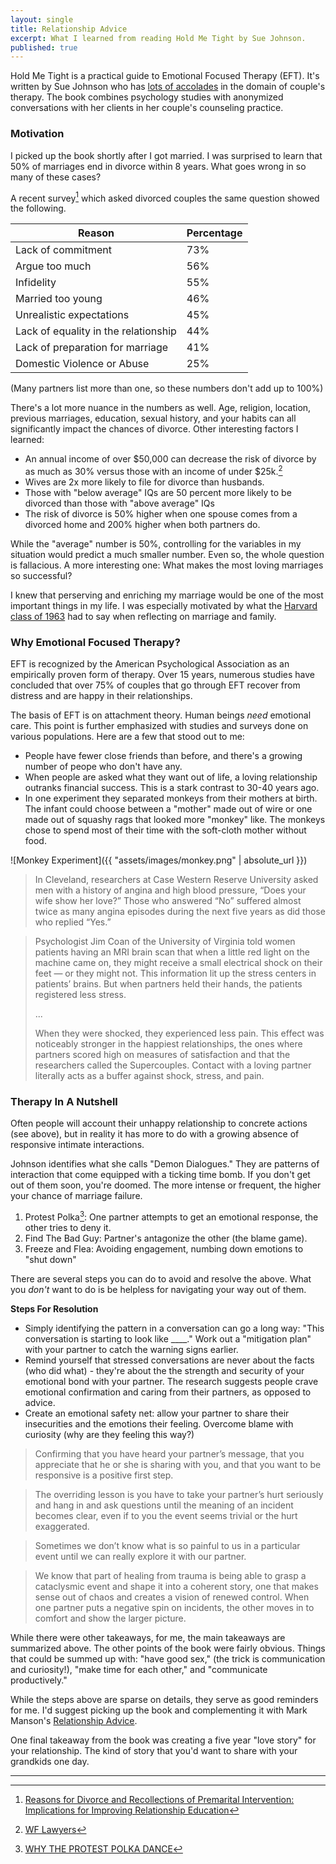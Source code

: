 ```yaml
---
layout: single
title: Relationship Advice
excerpt: What I learned from reading Hold Me Tight by Sue Johnson.
published: true
---
```


Hold Me Tight is a practical guide to Emotional Focused Therapy (EFT). It's written by Sue Johnson who has [lots of accolades](http://www.drsuejohnson.com/) in the domain of couple's therapy. The book combines psychology studies with anonymized conversations with her clients in her couple's counseling practice.

###  Motivation

I picked up the book shortly after I got married. I was surprised to learn that 50% of marriages end in divorce within 8 years. What goes wrong in so many of these cases?

A recent survey[^5] which asked divorced couples the same question showed the following.

| Reason                               | Percentage |
| ------------------------------------ | ---------- |
| Lack of commitment                   | 73%        |
| Argue too much                       | 56%        |
| Infidelity                           | 55%        |
| Married too young                    | 46%        |
| Unrealistic expectations             | 45%        |
| Lack of equality in the relationship | 44%        |
| Lack of preparation for marriage     | 41%        |
| Domestic Violence or Abuse           | 25%        |

(Many partners list more than one, so these numbers don't add up to 100%)

There's a lot more nuance in the numbers as well. Age, religion, location, previous marriages, education, sexual history, and your habits can all significantly impact the chances of divorce. Other interesting factors I learned:

- An annual income of over $50,000 can decrease the risk of divorce by as much as 30% versus those with an income of under $25k.[^2]
- Wives are 2x more likely to file for divorce than husbands.
- Those with "below average" IQs are 50 percent more likely to be divorced than those with "above average" IQs
- The risk of divorce is 50% higher when one spouse comes from a divorced home and 200% higher when both partners do.

While the "average" number is 50%, controlling for the variables in my situation would predict a much smaller number. Even so, the whole question is fallacious. A more interesting one: What makes the most loving marriages so successful?

I knew that perserving and enriching my marriage would be one of the most important things in my life. I was especially motivated by what the [Harvard class of 1963](http://hbs1963.com/wisdom/marriage-family/) had to say when reflecting on marriage and family.

### Why Emotional Focused Therapy?

EFT is recognized by the American Psychological Association as an empirically proven form of therapy.
Over 15 years, numerous studies have concluded that over 75% of couples that go through EFT recover from distress and are happy in their relationships.

The basis of EFT is on attachment theory. Human beings _need_ emotional care. This point is further emphasized with studies and surveys done on various populations. Here are a few that stood out to me:

- People have fewer close friends than before, and there's a growing number of peope who don't have any.
- When people are asked what they want out of life, a loving relationship outranks financial success. This is a stark contrast to 30-40 years ago.
- In one experiment they separated monkeys from their mothers at birth. The infant could choose between a "mother" made out of wire or one made out of squashy rags that looked more "monkey" like. The monkeys chose to spend most of their time with the soft-cloth mother without food.

![Monkey Experiment]({{ "assets/images/monkey.png" | absolute_url }})

> In Cleveland, researchers at Case Western Reserve University asked men with a history of angina and high blood pressure, “Does your wife show her love?” Those who answered “No” suffered almost twice as many angina episodes during the next five years as did those who replied “Yes.”


> Psychologist Jim Coan of the University of Virginia told women patients having an MRI brain scan that when a little red light on the machine came on, they might receive a small electrical shock on their feet — or they might not. This information lit up the stress centers in patients’ brains. But when partners held their hands, the patients registered less stress.
>
> ...
>
> When they were shocked, they experienced less pain. This effect was noticeably stronger in the happiest relationships, the ones where partners scored high on measures of satisfaction and that the researchers called the Supercouples. Contact with a loving partner literally acts as a buffer against shock, stress, and pain.

### Therapy In A Nutshell

Often people will account their unhappy relationship to concrete actions (see above), but in reality it has more to do with a growing absence of responsive intimate interactions.

Johnson identifies what she calls "Demon Dialogues." They are patterns of interaction that come equipped with a ticking time bomb. If you don't get out of them soon, you're doomed. The more intense or frequent, the higher your chance of marriage failure.

1. Protest Polka[^4]: One partner attempts to get an emotional response, the other tries to deny it.
2. Find The Bad Guy: Partner's antagonize the other (the blame game).
3. Freeze and Flea: Avoiding engagement, numbing down emotions to "shut down"

There are several steps you can do to avoid and resolve the above. What you _don't_ want to do is be helpless for navigating your way out of them.

**Steps For Resolution**

- Simply identifying the pattern in a conversation can go a long way: "This conversation is starting to look like ____." Work out a "mitigation plan" with your partner to catch the warning signs earlier.
- Remind yourself that stressed conversations are never about the facts (who did what) - they're about the the strength and security of your emotional bond with your partner. The research suggests people crave emotional confirmation and caring from their partners, as opposed to advice.
- Create an emotional safety net: allow your partner to share their insecurities and the emotions their feeling. Overcome blame with curiosity (why are they feeling this way?)

> Confirming that you have heard your partner’s message, that you appreciate that he or she is sharing with you, and that you want to be responsive is a positive first step.

> The overriding lesson is you have to take your partner’s hurt seriously and hang in and ask questions until the meaning of an incident becomes clear, even if to you the event seems trivial or the hurt exaggerated.

> Sometimes we don’t know what is so painful to us in a particular event until we can really explore it with our partner.

> We know that part of healing from trauma is being able to grasp a cataclysmic event and shape it into a coherent story, one that makes sense out of chaos and creates a vision of renewed control. When one partner puts a negative spin on incidents, the other moves in to comfort and show the larger picture.

While there were other takeaways, for me, the main takeaways are summarized above. The other points of the book were fairly obvious. Things that could be summed up with: "have good sex," (the trick is communication and curiosity!), "make time for each other," and "communicate productively."

While the steps above are sparse on details, they serve as good reminders for me. I'd suggest picking up the book and complementing it with Mark Manson's [Relationship Advice](https://markmanson.net/relationship-advice).

One final takeaway from the book was creating a five year "love story" for your relationship. The kind of story that you'd want to share with your grandkids one day.

---

[^2]: [WF Lawyers](https://www.wf-lawyers.com/divorce-statistics-and-facts/)
[^4]: [WHY THE PROTEST POLKA DANCE](https://www.ccpa-accp.ca/protest-polka-dance-part-2-demon-dialogues/)
[^5]: [Reasons for Divorce and Recollections of Premarital Intervention: Implications for Improving Relationship Education](https://www.ncbi.nlm.nih.gov/pmc/articles/PMC4012696/)
